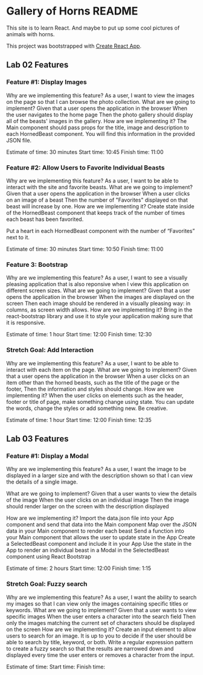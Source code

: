 # Gallery of Horns README

This site is to learn React.  And maybe to put up some cool pictures of animals with horns.

This project was bootstrapped with [Create React App](https://github.com/facebook/create-react-app).

## Lab 02 Features

### Feature #1: Display Images

Why are we implementing this feature?
As a user, I want to view the images on the page so that I can browse the photo collection.
What are we going to implement?
Given that a user opens the application in the browser
When the user navigates to the home page
Then the photo gallery should display all of the beasts' images in the gallery.
How are we implementing it?
The Main component should pass props for the title, image and description to each HornedBeast component. You will find this information in the provided JSON file.

Estimate of time: 30 minutes
Start time: 10:45
Finish time: 11:00

### Feature #2: Allow Users to Favorite Individual Beasts

Why are we implementing this feature?
As a user, I want to be able to interact with the site and favorite beasts.
What are we going to implement?
Given that a user opens the application in the browser
When a user clicks on an image of a beast
Then the number of "Favorites" displayed on that beast will increase by one.
How are we implementing it?
Create state inside of the HornedBeast component that keeps track of the number of times each beast has been favorited.

Put a heart in each HornedBeast component with the number of “Favorites” next to it.

Estimate of time: 30 minutes
Start time: 10:50
Finish time: 11:00

### Feature 3: Bootstrap

Why are we implementing this feature?
As a user, I want to see a visually pleasing application that is also reponsive when I view this application on different screen sizes.
What are we going to implement?
Given that a user opens the application in the browser
When the images are displayed on the screen
Then each image should be rendered in a visually pleasing way: in columns, as screen width allows.
How are we implementing it?
Bring in the react-bootstrap library and use it to style your application making sure that it is responsive.

Estimate of time: 1 hour
Start time: 12:00
Finish time: 12:30

### Stretch Goal: Add Interaction

Why are we implementing this feature?
As a user, I want to be able to interact with each item on the page.
What are we going to implement?
    Given that a user opens the application in the browser
    When a user clicks on an item other than the horned beasts, such as the title of the page or the footer,
    Then the information and styles should change.
How are we implementing it?
When the user clicks on elements such as the header, footer or title of page, make something change using state.
You can update the words, change the styles or add something new. Be creative.

Estimate of time: 1 hour
Start time: 12:00
Finish time: 12:35

## Lab 03 Features

### Feature #1: Display a Modal

Why are we implementing this feature?
As a user, I want the image to be displayed in a larger size and with the description shown so that I can view the details of a single image.

What are we going to implement?
Given that a user wants to view the details of the image
When the user clicks on an individual image
Then the image should render larger on the screen with the description displayed

How are we implementing it?
Import the data.json file into your App component and send that data into the Main component
Map over the JSON data in your Main component to render each beast
Send a function into your Main component that allows the user to update state in the App
Create a SelectedBeast component and include it in your App
Use the state in the App to render an individual beast in a Modal in the SelectedBeast component using React Bootstrap

Estimate of time: 2 hours
Start time: 12:00
Finish time: 1:15

### Stretch Goal: Fuzzy search

Why are we implementing this feature?
As a user, I want the ability to search my images so that I can view only the images containing specific titles or keywords.
What are we going to implement?
Given that a user wants to view specific images
When the user enters a character into the search field
Then only the images matching the current set of characters should be displayed on the screen
How are we implementing it?
Create an input element to allow users to search for an image. It is up to you to decide if the user should be able to search by title, keyword, or both.
Write a regular expression pattern to create a fuzzy search so that the results are narrowed down and displayed every time the user enters or removes a character from the input.

Estimate of time:
Start time:
Finish time:
